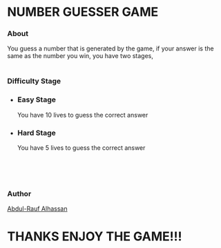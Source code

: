 # NUMBER GUESSER GAME
### About 
You guess a number that is generated by the game, if your answer is the same as the number you win, you have two stages,
<br>
<br>

### Difficulty Stage
- ### Easy Stage
    You have 10 lives to guess the correct answer 
- ### Hard Stage
    You have 5 lives to guess the correct answer 
<br>
<br>
<br>

### Author
[Abdul-Rauf Alhassan](mailto:albdulraufalhassan101010@gmail.com)

# THANKS ENJOY THE GAME!!!